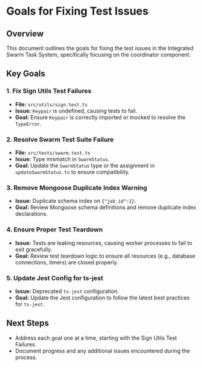 # Goals for Fixing Test Issues

## Overview
This document outlines the goals for fixing the test issues in the Integrated Swarm Task System, specifically focusing on the coordinator component.

## Key Goals

### 1. Fix Sign Utils Test Failures
- **File:** `src/utils/sign.test.ts`
- **Issue:** `Keypair` is undefined, causing tests to fail.
- **Goal:** Ensure `Keypair` is correctly imported or mocked to resolve the `TypeError`.

### 2. Resolve Swarm Test Suite Failure
- **File:** `src/tests/swarm.test.ts`
- **Issue:** Type mismatch in `SwarmStatus`.
- **Goal:** Update the `SwarmStatus` type or the assignment in `updateSwarmStatus.ts` to ensure compatibility.

### 3. Remove Mongoose Duplicate Index Warning
- **Issue:** Duplicate schema index on `{"job_id":1}`.
- **Goal:** Review Mongoose schema definitions and remove duplicate index declarations.

### 4. Ensure Proper Test Teardown
- **Issue:** Tests are leaking resources, causing worker processes to fail to exit gracefully.
- **Goal:** Review test teardown logic to ensure all resources (e.g., database connections, timers) are closed properly.

### 5. Update Jest Config for ts-jest
- **Issue:** Deprecated `ts-jest` configuration.
- **Goal:** Update the Jest configuration to follow the latest best practices for `ts-jest`.

## Next Steps
- Address each goal one at a time, starting with the Sign Utils Test Failures.
- Document progress and any additional issues encountered during the process. 